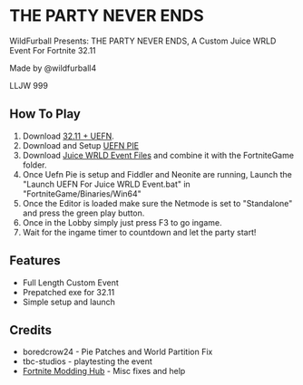 # THE PARTY NEVER ENDS
WildFurball Presents: THE PARTY NEVER ENDS, A Custom Juice WRLD Event For Fortnite 32.11

Made by @wildfurball4

LLJW 999

## How To Play
1. Download [32.11 + UEFN](https://drive.google.com/file/d/1d8kzDnbgU70Xg8Xs0Djcqy5NFUB6E7ax/view?usp=sharing).
2. Download and Setup [UEFN PIE](https://github.com/wildfurball4/UEFN-PIE/tree/32.11)
3. Download [Juice WRLD Event Files]() and combine it with the FortniteGame folder.
4. Once Uefn Pie is setup and Fiddler and Neonite are running, Launch the "Launch UEFN For Juice WRLD Event.bat" in "FortniteGame/Binaries/Win64"
5. Once the Editor is loaded make sure the Netmode is set to "Standalone" and press the green play button.
6. Once in the Lobby simply just press F3 to go ingame.
7. Wait for the ingame timer to countdown and let the party start!

## Features
- Full Length Custom Event
- Prepatched exe for 32.11
- Simple setup and launch

## Credits
- boredcrow24 - Pie Patches and World Partition Fix
- tbc-studios - playtesting the event
- [Fortnite Modding Hub](https://t.co/gaKBfz5OpF) - Misc fixes and help
